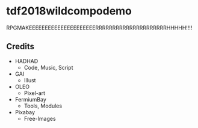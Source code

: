 # tdf2018wildcompodemo

RPGMAKEEEEEEEEEEEEEEEEEEEEERRRRRRRRRRRRRRRRRRRRRHHHHH!!!!

## Credits
- HADHAD
  - Code, Music, Script
- GAI
  - Illust
- OLEO
  - Pixel-art
- FermiumBay
  - Tools, Modules
- Pixabay
  - Free-Images